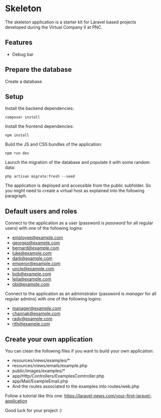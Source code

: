# Skeleton

The skeleton application is a starter kit for Laravel based projects developed during the Virtual Company II at PNC.

## Features

* Debug bar

## Prepare the database

Create a database

## Setup

Install the backend dependencies:

    composer install

Install the frontend dependencies:

    npm install

Build the JS and CSS bundles of the application:

    npm run dev

Launch the migration of the database and populate it with some random data:

    php artisan migrate:fresh --seed

The application is deployed and accessible from the public subfolder.
So you might need to create a virtual host as explained into the following paragraph.

## Default users and roles

Connect to the application as a user (password is *password* for all regular users) with one of the following logins:

* employee@example.com
* georges@example.com
* bernard@example.com
* luke@example.com
* dark@example.com
* emperor@example.com
* uncle@example.com
* bob@example.com
* leila@example.com
* obi@example.com

Connect to the application as an administrator (password is *manager* for all regular admins) with one of the following logins:

* manager@example.com
* channak@example.com
* rady@example.com
* rith@example.com

## Create your own application

You can clean the following files if you want to build your own application:

* resources/views/examples/*
* resources/views/emails/example.php
* public/images/examples/*
* app/Http/Controllers/ExamplesComtroller.php
* app/Mail/ExampleEmail.php
* And the routes associated to the examples into routes/web.php

Follow a tutorial like this one: https://laravel-news.com/your-first-laravel-application

Good luck for your project :)
